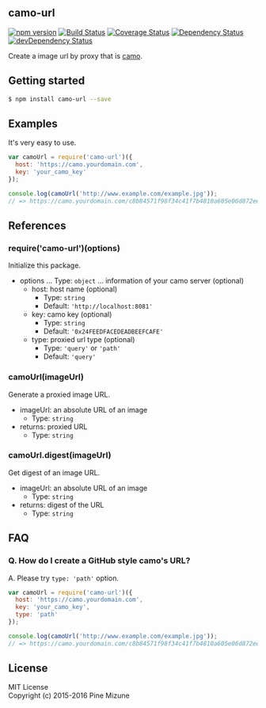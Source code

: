 camo-url
--------

[![npm version](https://badge.fury.io/js/camo-url.svg)](http://badge.fury.io/js/camo-url)
[![Build Status](https://travis-ci.org/pine613/node-camo-url.svg?branch=master)](https://travis-ci.org/pine613/node-camo-url)
[![Coverage Status](https://coveralls.io/repos/pine613/node-camo-url/badge.svg?branch=master)](https://coveralls.io/r/pine613/node-camo-url?branch=master)
[![Dependency Status](https://david-dm.org/pine613/node-camo-url.svg)](https://david-dm.org/pine613/node-camo-url)
[![devDependency Status](https://david-dm.org/pine613/node-camo-url/dev-status.svg)](https://david-dm.org/pine613/node-camo-url#info=devDependencies)

Create a image url by proxy that is [camo](https://github.com/atmos/camo).

## Getting started

```sh
$ npm install camo-url --save
```

## Examples
It's very easy to use.

```js
var camoUrl = require('camo-url')({
  host: 'https://camo.yourdomain.com',
  key: 'your_camo_key'
});

console.log(camoUrl('http://www.example.com/example.jpg'));
// => https://camo.yourdomain.com/c8b84571f98f34c41f7b4810a605e06d872eecd0?url=http%3A%2F%2Fwww.example.com%2Fexample.jpg
```

## References
### require('camo-url')(options)
Initialize this package.

 - options ... Type: `object` ... information of your camo server (optional)
   - host: host name (optional)
     - Type: `string`
     - Default: `'http://localhost:8081'`
   - key: camo key (optional)
     - Type: `string`
     - Default: `'0x24FEEDFACEDEADBEEFCAFE'`
   - type: proxied url type (optional)
     - Type: `'query'` or `'path'`
     - Default: `'query'`

### camoUrl(imageUrl)
Generate a proxied image URL.

 - imageUrl: an absolute URL of an image
   - Type: `string`
 - returns: proxied URL
   - Type: `string`

### camoUrl.digest(imageUrl)
Get digest of an image URL.

 - imageUrl: an absolute URL of an image
   - Type: `string`
 - returns: digest of the URL
   - Type: `string`

## FAQ
### Q. How do I create a GitHub style camo's URL?
A. Please try `type: 'path'` option.

```js
var camoUrl = require('camo-url')({
  host: 'https://camo.yourdomain.com',
  key: 'your_camo_key',
  type: 'path'
});

console.log(camoUrl('http://www.example.com/example.jpg'));
// => https://camo.yourdomain.com/c8b84571f98f34c41f7b4810a605e06d872eecd0/687474703a2f2f7777772e6578616d706c652e636f6d2f6578616d706c652e6a7067
```

## License
MIT License<br />
Copyright (c) 2015-2016 Pine Mizune
